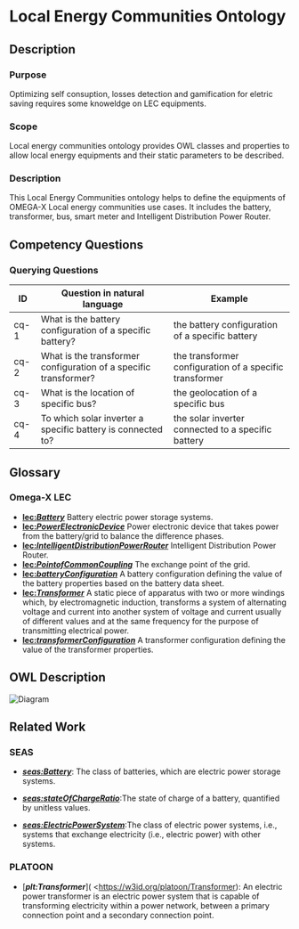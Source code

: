 # Local Energy Communities Ontology

## Description
### Purpose
Optimizing self consuption, losses detection and gamification for eletric saving requires some knoweldge on LEC equipments.
### Scope
Local energy communities ontology provides OWL classes and properties to allow local energy equipments and their static parameters to be described.
### Description
This Local Energy Communities ontology helps to define the equipments of OMEGA-X Local energy communities use cases. It includes the battery, transformer, bus, smart meter and Intelligent Distribution Power Router. 

## Competency Questions

### Querying Questions
| ID | Question in natural language | Example
|---|---|---|
| cq-1 |What is the battery configuration of a specific battery? | the battery configuration  of a specific battery|
| cq-2 |What is the transformer configuration of a specific transformer? | the  transformer configuration of a specific transformer |
| cq-3 |What is the location of specific bus? | the  geolocation of a specific bus|
| cq-4 |To which solar inverter a specific battery is connected to? | the solar inverter connected to a specific battery|

## Glossary
### Omega-X LEC
* [**lec:_Battery_**](https://w3id.org/omega-x/ontology/LocalEnergyCommunitiesy/Battery)
Battery electric power storage systems.
* [**lec:_PowerElectronicDevice_**](https://w3id.org/omega-x/ontology/LocalEnergyCommunities/PowerElectronicDeviceD)
Power electronic device that takes power from the battery/grid to balance the difference phases.
* [**lec:_IntelligentDistributionPowerRouter_**](https://w3id.org/omega-x/ontology/LocalEnergyCommunities/IntelligentDistributionPowerRouter)
Intelligent Distribution Power Router.
* [**lec:_PointofCommonCoupling_**](https://w3id.org/omega-x/ontology/LocalEnergyCommunities/PointofCommonCoupling)
The exchange point of the grid.
* [**lec:_batteryConfiguration_**](https://w3id.org/omega-x/ontology/LocalEnergyCommunities/batteryConfiguration)
A battery configuration defining the value of the battery properties based on the battery data sheet.
* [**lec:_Transformer_**](https://w3id.org/omega-x/ontology/LocalEnergyCommunities/Transformer)
A static piece of apparatus with two or more windings which, by electromagnetic induction, transforms a system of alternating voltage and current into another system of voltage and current usually of different values and at the same frequency for the purpose of transmitting electrical power.
* [**lec:_transformerConfiguration_**](https://w3id.org/omega-x/ontology/LocalEnergyCommunities/transformerConfiguration)
A transformer configuration defining the value of the transformer properties.

## OWL Description

![Diagram](./LEC-Module.png)

## Related Work

### SEAS
* [**_seas:Battery_**]( https://w3id.org/seas/Battery): The class of batteries, which are electric power storage systems.

* [**_seas:stateOfChargeRatio_**]( https://w3id.org/seas/stateOfChargeRatio):The state of charge of a battery, quantified by unitless values.

* [**_seas:ElectricPowerSystem_**]( https://w3id.org/seas/ElectricPowerSystem):The class of electric power systems, i.e., systems that exchange electricity (i.e., electric power) with other systems.

### PLATOON
* [**_plt:Transformer_**]( <https://w3id.org/platoon/Transformer): An electric power transformer is an electric power system that is capable of transforming electricity within a power network, between a primary connection point and a secondary connection point.
